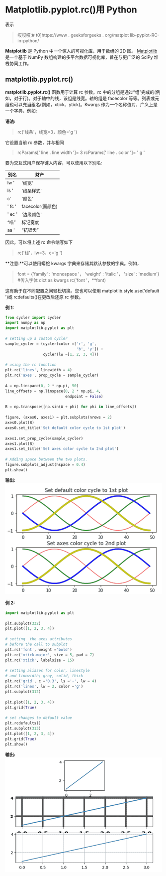 # Matplotlib.pyplot.rc()用 Python

表示

> 哎哎哎:# t0]https://www . geeksforgeeks . org/matplot lib-pyplot-RC-in-python/

**Matplotlib** 是 Python 中一个惊人的可视化库，用于数组的 2D 图。 [Matplotlib](http://geeksforgeeks.org/python-matplotlib-an-overview/) 是一个基于 NumPy 数组构建的多平台数据可视化库，旨在与更广泛的 SciPy 堆栈协同工作。

## matplotlib.pyplot.rc()

**matplotlib.pyplot.rc()** 函数用于计算 rc 参数。rc 中的分组是通过“组”完成的(例如，对于行)。对于轴中的线，该组是线宽。轴的组是 facecolor 等等。列表或元组也可以充当组名(例如，xtick、ytick)。Kwargs 作为一个名称值对，广义上是一个字典，例如:

**语法:**

> rc('线条'，线宽=3，颜色='g ')

它设置当前 rc 参数，并与相同

> rcParams[' line . line width ']= 3
> rcParams[' line . color ']= ' g '

要为交互式用户保存键入内容，可以使用以下别名:

| 别名 | 财产 |
| --- | --- |
| lw ' | '线宽' |
| ls ' | '线条样式' |
| c′ | '颜色' |
| ' fc ' | facecolor(面颜色) |
| ' ec ' | '边缘颜色' |
| “喵” | 标记宽度 |
| aa ' | “抗锯齿” |

因此，可以将上述 rc 命令缩写如下

> rc('线'，lw=3，c='g ')

**注意:**可以使用蟒蛇 kwargs 字典来存储其默认参数的字典。例如，

> font = {'family' : 'monospace '，
> 'weight' : 'italic '，
> 'size' : 'medium'}
> #传入字体 dict as kwargs
> rc('font '，**font)

这有助于在不同配置之间轻松切换。您也可以使用 matplotlib.style.use('default ')或 rcdefaults()在更改后还原 rc 参数。

**例 1:**

```py
from cycler import cycler
import numpy as np
import matplotlib.pyplot as plt

# setting up a custom cycler
sample_cycler = (cycler(color =['r', 'g', 
                                'b', 'y']) +
                 cycler(lw =[1, 2, 3, 4]))

# using the rc function
plt.rc('lines', linewidth = 4)
plt.rc('axes', prop_cycle = sample_cycler)

A = np.linspace(0, 2 * np.pi, 50)
line_offsets = np.linspace(0, 2 * np.pi, 4, 
                           endpoint = False)

B = np.transpose([np.sin(A + phi) for phi in line_offsets])

figure, (axes0, axes1) = plt.subplots(nrows = 2)
axes0.plot(B)
axes0.set_title('Set default color cycle to 1st plot')

axes1.set_prop_cycle(sample_cycler)
axes1.plot(B)
axes1.set_title('Set axes color cycle to 2nd plot')

# Adding space between the two plots.
figure.subplots_adjust(hspace = 0.4)
plt.show()
```

**输出:**
![matplotlib.pyplot.rc()](img/68251df538be5b0354bfa93c6d11dfd8.png)

**例 2:**

```py
import matplotlib.pyplot as plt

plt.subplot(332)
plt.plot([1, 2, 3, 4])

# setting  the axes attributes 
# before the call to subplot
plt.rc('font', weight ='bold')
plt.rc('xtick.major', size = 5, pad = 7)
plt.rc('xtick', labelsize = 15)

# setting aliases for color, linestyle 
# and linewidth; gray, solid, thick
plt.rc('grid', c ='0.3', ls ='-', lw = 4)
plt.rc('lines', lw = 2, color ='g')
plt.subplot(312)

plt.plot([1, 2, 3, 4])
plt.grid(True)

# set changes to default value
plt.rcdefaults()
plt.subplot(313)
plt.plot([1, 2, 3, 4])
plt.grid(True)
plt.show()
```

**输出:**
![matplotlib.pyplot.rc()](img/99acf49522e1a17975d64c2e5cd55fe8.png)